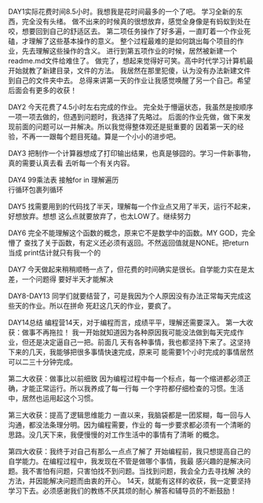 ﻿DAY1实际花费时间8.5小时。我想我是花时间最多的一个了吧。
学习全新的东西，完全没有头绪。
做不出来的时候真的很想放弃，感觉全身像是有蚂蚁到处在咬，想要回到自己的舒适区去。
第二项任务操作了好多遍，一直盯着一个作业死磕，才理解了这些基本操作的意义。
整个过程最难的是如何跳出每个项目的作业，先去理解这些操作的含义。
进行到第五项作业的时候，居然被新建一个readme.md文件给难住了。
做完了，想起来觉得好可笑。高中时代学习计算机最开始就教了新建目录，文件的方法。
我居然在那里犯傻，认为没有办法新建文件到自己的文件夹中去。
总得来讲第一天的作业让我感觉唤醒了另一个自己。希望后面会有更多的收获！


DAY2
今天花费了4.5小时左右完成的作业。
完全处于懵逼状态，我虽然是按顺序一项一项去做的，但遇到问题时，我选择了先略过。
后面的作业先做，做下来发现前面的问题可以一并解决。所以我觉得整体观还是挺重要的
因着第一天的经验，不再一一跟每个题目死磕。算是一个小小的进步吧。

DAY3
把制作一个计算器想成了打印输出结果，也真是够囧的。学习一件新事物，真的需要认真去看
去听每一个有关内容。

DAY4
99乘法表
接触for in  理解遍历  
行循环包裹列循环

DAY5
找需要用到的代码找了半天，理解每一个作业点又用了半天，运行不起来，好想放弃。想想
这么点就要放弃了，也太LOW了。继续努力

DAY6
完全不能理解这个函数的概念，原来它不是数学中的函数。MY GOD，完全懵了
查找了关于函数，有定义还必须有返回。不然返回值就是NONE。把return 当成
print估计就只有我一个的

DAY7
今天做起来稍稍顺畅一点了，但花费的时间确实是很长。自学能力实在是太差，一个问题得
要好半天才能解决

DAY8-DAY13
同学们就要结营了，可是我因为个人原因没有办法正常每天完成这些天的作业。所以在拼命
死赶这几天的作业，要疯了。


DAY14总结
      编程营14天，对于编程而言，成绩平平，理解还需要深入。
第一大收获：做事不再拖拉！
     我一开始就知道因为各种原因我可能没法做到每天完成作业，但还是决定逼自己一把。前面几
天有各种事情，我也都坚持下来了。这坚持下来的几天，我能够把很多事情快速完成，原来可
能需要1个小时完成的事情居然可以二三十分钟完成。

第二大收获：做事比以前细致
     因为编程过程中每一个标点，每一个缩进都必须正确，才能正常运行。所以我养成了每一行每
一个字符都仔细检查的习惯。生活中，居然也运用起这个习惯。

第三大收获：提高了逻辑思维能力
      一直以来，我脑袋都是一团浆糊，每一回与人沟通，都没法条理分明。因为编程需要，作业的
每一步要求都必须有一个清晰的思路。没几天下来，我便慢慢的对工作生活中的事情有了清晰
的概念。

第四大收获：我终于对自己有那么一点点了解了
      开始编程前，我只想提高自己的自学能力。在编程过程中，我发现在不管是做哪个事情，我最
感兴趣的是解决问题。我不害怕有问题，只害怕找不到问题。当找到问题，我会全力去寻找解
决的方法，并因能解决问题而由衷的开心。
       14天，就能有这样的收获，我一定要坚持学习下去。必须感谢我们的教练不厌其烦的耐心
解答和辅导员的不断鼓励！



